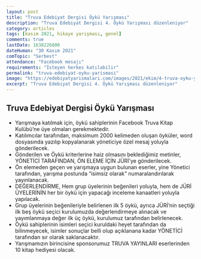```yaml
---
layout: post
title: "Truva Edebiyat Dergisi Öykü Yarışması"
description: "Truva Edebiyat Dergisi 4. Öykü Yarışması düzenleniyor"
category: articles
tags: [kasım 2021, hikaye yarışması, genel]
comments: true
lastDate: 1638226800 
dateHuman: "30 Kasım 2021"
comTopic: "Serbest"
attendance: "Facebook mesajı"
requirements: "İsteyen herkes katılabilir"
permalink: "truva-edebiyat-oyku-yarismasi"
image: "https://edebiyatyarismalari.com/images/2021/ekim/4-truva-oyku-yarismasi.jpeg"
excerpt: "Truva Edebiyat Dergisi 4. Öykü Yarışması düzenleniyor"
---
```


## Truva Edebiyat Dergisi Öykü Yarışması
- Yarışmaya katılmak için, öykü sahiplerinin Facebook Truva Kitap Kulübü’ne üye olmaları gerekmektedir.
- Katılımcılar tarafından, maksimum 2000 kelimeden oluşan öyküler, word dosyasında yazılıp kopyalanarak yöneticiye özel mesaj yoluyla gönderilecek.
- Gönderilen ve Öykü kriterlerine haiz olmasını beklediğimiz metinler, YÖNETİCİ TARAFINDAN, ÖN ELEME İÇİN JÜRİ’ye gönderilecek.
- Ön elemeden geçen ve yarışmaya uygun bulunan eserler, yine Yönetici tarafından, yarışma postunda “isimsiz olarak” numaralandırılarak yayınlanacak.
- DEĞERLENDİRME, Hem grup üyelerinin beğenileri yoluyla, hem de JÜRİ ÜYELERİNİN her bir öykü için yapacağı inceleme kanaatleri yoluyla yapılacak.
- Grup üyelerinin beğenileriyle belirlenen ilk 5 öykü, ayrıca JÜRİ’nin seçtiği ilk beş öykü  seçici kurulumuzda değerlendirmeye alınacak ve yayımlanmaya değer ilk üç öykü, kurulumuz tarafından belirlenecek.
- Öykü sahiplerinin isimleri seçici kuruldaki heyet tarafından da bilinmeyecek, isimler sonuçlar belli olup açıklanana kadar YÖNETİCİ tarafından sır olarak saklanacaktır. 
- Yarışmamızın birincisine sponsorumuz TRUVA YAYINLARI eserlerinden 10 kitap hediyesi olacak.